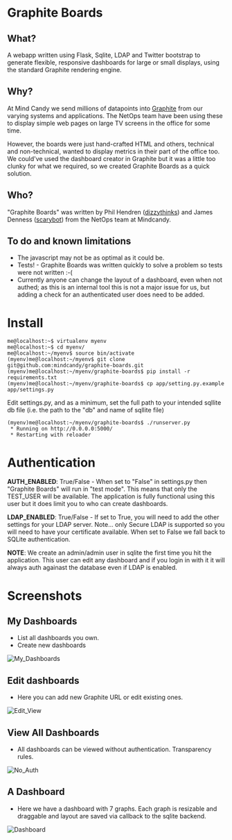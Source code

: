 Graphite Boards
===============

What?
-----

A webapp written using Flask, Sqlite, LDAP and Twitter bootstrap to generate flexible, responsive dashboards for large or small displays, using the standard Graphite rendering engine.


Why?
----

At Mind Candy we send millions of datapoints into [Graphite](http://graphite.readthedocs.org/en/latest/overview.html) from our varying systems and applications. The NetOps team have been using these to display simple web pages on large TV screens in the office for some time. 

However, the boards were just hand-crafted HTML and others, technical and non-technical, wanted to display metrics in their part of the office too. We could've used the dashboard creator in Graphite but it was a little too clunky for what we required, so we created Graphite Boards as a quick solution.


Who?
----

"Graphite Boards" was written by Phil Hendren ([dizzythinks](https://github.com/dizzythinks)) and James Denness ([scarybot](https://github.com/scarybot)) from the NetOps team at Mindcandy.


To do and known limitations
----------------------------

  * The javascript may not be as optimal as it could be.
  * Tests! - Graphite Boards was written quickly to solve a problem so tests were not written :-(
  * Currently anyone can change the layout of a dashboard, even when not authed; as this is an internal tool this is not a major issue for us, but adding a check for an authenticated user does need to be added.


Install
=======

    me@localhost:~$ virtualenv myenv
    me@localhost:~$ cd myenv/
    me@localhost:~/myenv$ source bin/activate
    (myenv)me@localhost:~/myenv$ git clone git@github.com:mindcandy/graphite-boards.git
    (myenv)me@localhost:~/myenv/graphite-boards$ pip install -r requirements.txt
    (myenv)me@localhost:~/myenv/graphite-boards$ cp app/setting.py.example app/settings.py

Edit settings.py, and as a minimum, set the full path to your intended sqllite db file (i.e. the path to the "db" and name of sqllite file)


    (myenv)me@localhost:~/myenv/graphite-boards$ ./runserver.py 
     * Running on http://0.0.0.0:5000/
     * Restarting with reloader

Authentication
==============

__AUTH_ENABLED__: True/False - When set to "False" in settings.py then "Graphite Boards" will run in "test mode". This means that only the TEST_USER will be available. The application is fully functional using this user but it does limit you to who can create dashboards.

__LDAP_ENABLED__: True/False - If set to True, you will need to add the other settings for your LDAP server. Note... only Secure LDAP is supported so you will need to have your certificate available. When set to False we fall back to SQLite authentication.

__NOTE__: We create an admin/admin user in sqlite the first time you hit the application. This user can edit any dashboard and if you login in with it it will always auth againast the database even if LDAP is enabled.

Screenshots
===========

My Dashboards
-------------
  * List all dashboards you own.
  * Create new dashboards

![My_Dashboards](http://raw.githubusercontent.com/mindcandy/graphite-boards/master/screenshots/2.png)


Edit dashboards
---------------
  * Here you can add new Graphite URL or edit existing ones.

![Edit_View](http://raw.githubusercontent.com/mindcandy/graphite-boards/master/screenshots/3.png)


View All Dashboards
-------------------
  * All dashboards can be viewed without authentication. Transparency rules.

![No_Auth](http://raw.githubusercontent.com/mindcandy/graphite-boards/master/screenshots/1.png)


A Dashboard
-----------
  * Here we have a dashboard with 7 graphs. Each graph is resizable and draggable and layout are saved via callback to the sqlite backend.

![Dashboard](http://raw.githubusercontent.com/mindcandy/graphite-boards/master/screenshots/4.png)


